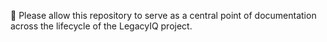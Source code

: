👋 Please allow this repository to serve as a central point of documentation across the lifecycle of the LegacyIQ project.

<!---
LegacyIQ/LegacyIQ is a ✨ special ✨ repository because its `README.md` (this file) appears on your GitHub profile.
You can click the Preview link to take a look at your changes.
--->
